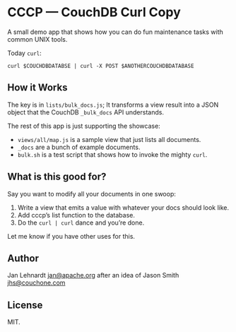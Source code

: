 # CCCP — CouchDB Curl Copy

A small demo app that shows how you can do fun maintenance tasks with common
UNIX tools.

Today `curl`:

    curl $COUCHDBDATABSE | curl -X POST $ANOTHERCOUCHDBDATABASE


## How it Works

The key is in `lists/bulk_docs.js`; It transforms a view result into a JSON
object that the CouchDB `_bulk_docs` API understands.

The rest of this app is just supporting the showcase:

 - `views/all/map.js` is a sample view that just lists all documents.
 - `_docs` are a bunch of example documents.
 - `bulk.sh` is a test script that shows how to invoke the mighty `curl`.


## What is this good for?

Say you want to modify all your documents in one swoop:

 1. Write a view that emits a value with whatever your docs should look like.
 2. Add cccp’s list function to the database.
 3. Do the `curl | curl` dance and you’re done.

Let me know if you have other uses for this.


## Author

Jan Lehnardt <jan@apache.org> after an idea of Jason Smith <jhs@couchone.com>


## License

MIT.
